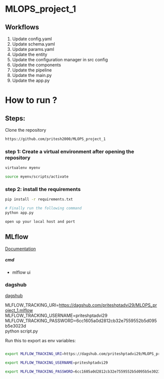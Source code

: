 # MLOPS_project_1

## Workflows

1. Update config.yaml
2. Update schema.yaml
3. Update params.yaml
4. Update the entity
5. Update the configuration manager in src config
6. Update the components
7. Update the pipeline
8. Update the main.py
9. Update the app.py


# How to run ?

## Steps:

Clone the repository

```bash
https://github.com/pritesh2000/MLOPS_project_1
```

### step 1: Create a virtual environment after opening the repository

```bash
virtualenv myenv
```

```bash
source myenv/scripts/activate
```

### step 2: install the requirements
```bash
pip install -r requirements.txt
```

```bash
# Finally run the following command
python app.py
```

```bash
open up your local host and port
```



## MLflow

[Documentation](https://mlflow.org/docs/latest/index.html)

##### cmd
- mlflow ui

### dagshub
[dagshub](https://dagshub.com/)

MLFLOW_TRACKING_URI=https://dagshub.com/priteshptadvi29/MLOPS_project_1.mlflow \
MLFLOW_TRACKING_USERNAME=priteshptadvi29 \
MLFLOW_TRACKING_PASSWORD=6cc1605a0d2812cb32e7559552b5d095b5e3023d \
python script.py

Run this to export as env variables:

```bash

export MLFLOW_TRACKING_URI=https://dagshub.com/priteshptadvi29/MLOPS_project_1.mlflow

export MLFLOW_TRACKING_USERNAME=priteshptadvi29

export MLFLOW_TRACKING_PASSWORD=6cc1605a0d2812cb32e7559552b5d095b5e3023d
```